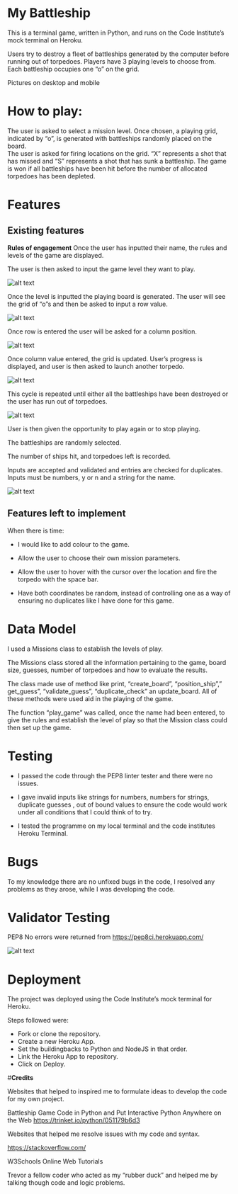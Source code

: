 # **My Battleship**
This is a terminal game, written in Python, and runs on the Code Institute’s mock terminal on Heroku.

Users try to destroy a fleet of battleships generated by the computer before running out of torpedoes.  Players have 3 playing levels to choose from.  Each battleship occupies one “o” on the grid.


Pictures on desktop and mobile


# **How to play:**
The user is asked to select a mission level.  Once chosen, a playing grid, indicated by “o”, is generated with battleships randomly placed on the board.  
The user is asked for firing locations on the grid.  “X” represents a shot that has missed and “S” represents a shot that has sunk a battleship.  The game is won if all battleships have been hit before the number of allocated torpedoes has been depleted. 


# **Features**

## **Existing features**

**Rules of engagement**
Once the user has inputted their name, the rules and levels of the game are displayed.

The user is then asked to input the game level they want to play.

![alt text](images/game_rules.jpg)

Once the level is inputted the playing board is generated.
The user will see the grid of “o”s and then be asked to input a row value.

![alt text](images/playing_grid.jpg)

Once row is entered the user will be asked for a column position.

![alt text](images/column_positon.jpg)

Once column value entered, the grid is updated.  User’s progress is displayed, and user is then asked to launch another torpedo.

![alt text](images/progress_update.jpg)


This cycle is repeated until either all the battleships have been destroyed or the user has run out of torpedoes.

![alt text](images/results.jpg) 


User is then given the opportunity to play again or to stop playing. 

The battleships are randomly selected.

The number of ships hit, and torpedoes left is recorded.

Inputs are accepted and validated and entries are checked for duplicates.
Inputs must be numbers, y or n and a string for the name.

![alt text](images/validation.jpg)



## **Features left to implement**

When there is time:

- I would like to add colour to the game.

- Allow the user to choose their own mission parameters.

- Allow the user to hover with the cursor over the location and fire the torpedo with the space bar.

- Have both coordinates be random, instead of controlling one as a way of ensuring no duplicates like I have done for this game.

# **Data Model**
I used a Missions class to establish the levels of play.

The Missions class stored all the information pertaining to the game, board size, guesses, number of torpedoes and how to evaluate the results.

The class made use of method like print, “create_board”, “position_ship”,” get_guess”, “validate_guess”, “duplicate_check” an update_board.  All of these methods were used aid in the playing of the game.

The function “play_game” was called, once the name had been entered, to give the rules and establish the level of play so that the Mission class could then set up the game.


# **Testing**

- I passed the code through the PEP8 linter tester and there were no issues.

- I gave invalid inputs like strings for numbers, numbers for strings, duplicate guesses , out of bound values to ensure the code would work under all conditions that I could think of to try.

- I tested the programme on my local terminal and the code institutes Heroku Terminal.


# **Bugs**
To my knowledge there are no unfixed bugs in the code, I resolved any problems as they arose, while I was developing the code.

# **Validator Testing**
PEP8
No errors were returned from https://pep8ci.herokuapp.com/

![alt text](images/python_checker.jpg)

# **Deployment**

The project was deployed using the Code Institute’s mock terminal for Heroku.

Steps followed were:

- Fork or clone the repository.
- Create a new Heroku App.
- Set the buildingbacks to Python and NodeJS in that order.
- Link the Heroku App to repository.
- Click on Deploy.

#**Credits**

Websites that helped to inspired me to formulate ideas to develop the code for my own project.

Battleship Game Code in Python and Put Interactive Python Anywhere on the Web https://trinket.io/python/051179b6d3

Websites that helped me resolve issues with my code and syntax.

https://stackoverflow.com/

W3Schools Online Web Tutorials


Trevor a fellow coder who acted as my “rubber duck” and helped me by talking though code and logic problems.

